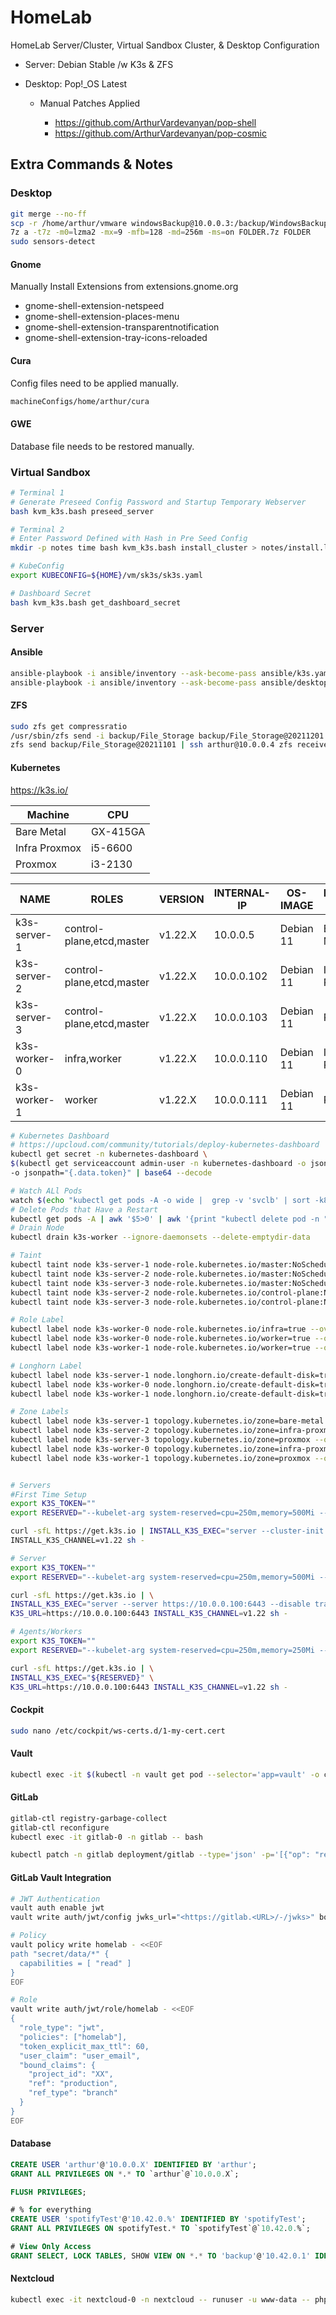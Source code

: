 # HomeLab

HomeLab Server/Cluster, Virtual Sandbox Cluster, & Desktop Configuration

- Server: Debian Stable /w K3s & ZFS
- Desktop: Pop!_OS Latest

  - Manual Patches Applied

    - <https://github.com/ArthurVardevanyan/pop-shell>
    - <https://github.com/ArthurVardevanyan/pop-cosmic>

## Extra Commands & Notes

### Desktop

```bash
git merge --no-ff
scp -r /home/arthur/vmware windowsBackup@10.0.0.3:/backup/WindowsBackup/vmware
7z a -t7z -m0=lzma2 -mx=9 -mfb=128 -md=256m -ms=on FOLDER.7z FOLDER
sudo sensors-detect
```

#### Gnome

Manually Install Extensions from extensions.gnome.org

- gnome-shell-extension-netspeed
- gnome-shell-extension-places-menu
- gnome-shell-extension-transparentnotification
- gnome-shell-extension-tray-icons-reloaded

#### Cura

Config files need to be applied manually.

```bash
machineConfigs/home/arthur/cura
```

#### GWE

Database file needs to be restored manually.

### Virtual Sandbox

```bash
# Terminal 1
# Generate Preseed Config Password and Startup Temporary Webserver
bash kvm_k3s.bash preseed_server

# Terminal 2
# Enter Password Defined with Hash in Pre Seed Config
mkdir -p notes time bash kvm_k3s.bash install_cluster > notes/install.log

# KubeConfig
export KUBECONFIG=${HOME}/vm/sk3s/sk3s.yaml

# Dashboard Secret
bash kvm_k3s.bash get_dashboard_secret
```

### Server

#### Ansible

```bash
ansible-playbook -i ansible/inventory --ask-become-pass ansible/k3s.yaml --ask-pass --check
ansible-playbook -i ansible/inventory --ask-become-pass ansible/desktop.yaml --ask-pass --check
```

#### ZFS

```bash
sudo zfs get compressratio
/usr/sbin/zfs send -i backup/File_Storage backup/File_Storage@20211201 | pv | ssh arthur@10.0.0.4 /usr/sbin/zfs receive -F backup/File_Storage
zfs send backup/File_Storage@20211101 | ssh arthur@10.0.0.4 zfs receive -F backup/File_Storage
```

#### Kubernetes

<https://k3s.io/>

Machine       | CPU
------------- | --------
Bare Metal    | GX-415GA
Infra Proxmox | i5-6600
Proxmox       | i3-2130

NAME         | ROLES                     | VERSION | INTERNAL-IP | OS-IMAGE  | Machine Type  | hCPU | vCPU | Mem   | ZFS
------------ | ------------------------- | ------- | ----------- | --------- | ------------- | ---- | ---- | ----- | -------------------------
k3s-server-1 | control-plane,etcd,master | v1.22.X | 10.0.0.5    | Debian 11 | Bare Metal    | 4    | N/A  | 6G    | N
k3s-server-2 | control-plane,etcd,master | v1.22.X | 10.0.0.102  | Debian 11 | Infra Proxmox | 4    | 2    | 2G    | Longhorn ZFS NFS Backup
k3s-server-3 | control-plane,etcd,master | v1.22.X | 10.0.0.103  | Debian 11 | Proxmox       | 4    | 2    | 1.75G | N
k3s-worker-0 | infra,worker              | v1.22.X | 10.0.0.110  | Debian 11 | Infra Proxmox | 4    | 4    | 10G   | Nextcloud ZFS NFS Storage
k3s-worker-1 | worker                    | v1.22.X | 10.0.0.111  | Debian 11 | Proxmox       | 4    | 4    | 4G    | N

```bash
# Kubernetes Dashboard
# https://upcloud.com/community/tutorials/deploy-kubernetes-dashboard
kubectl get secret -n kubernetes-dashboard \
$(kubectl get serviceaccount admin-user -n kubernetes-dashboard -o jsonpath="{.secrets[0].name}") \
-o jsonpath="{.data.token}" | base64 --decode

# Watch ALl Pods
watch $(echo "kubectl get pods -A -o wide |  grep -v 'svclb' | sort -k8 -r")
# Delete Pods that Have a Restart
kubectl get pods -A | awk '$5>0' | awk '{print "kubectl delete pod -n " $1 " " $2}' | bash -
# Drain Node
kubectl drain k3s-worker --ignore-daemonsets --delete-emptydir-data

# Taint
kubectl taint node k3s-server-1 node-role.kubernetes.io/master:NoSchedule --overwrite
kubectl taint node k3s-server-2 node-role.kubernetes.io/master:NoSchedule --overwrite
kubectl taint node k3s-server-3 node-role.kubernetes.io/master:NoSchedule --overwrite
kubectl taint node k3s-server-2 node-role.kubernetes.io/control-plane:NoSchedule --overwrite
kubectl taint node k3s-server-3 node-role.kubernetes.io/control-plane:NoSchedule --overwrite

# Role Label
kubectl label node k3s-worker-0 node-role.kubernetes.io/infra=true --overwrite
kubectl label node k3s-worker-0 node-role.kubernetes.io/worker=true --overwrite
kubectl label node k3s-worker-1 node-role.kubernetes.io/worker=true --overwrite

# Longhorn Label
kubectl label node k3s-server-1 node.longhorn.io/create-default-disk=true --overwrite
kubectl label node k3s-worker-0 node.longhorn.io/create-default-disk=true --overwrite
kubectl label node k3s-worker-1 node.longhorn.io/create-default-disk=true --overwrite

# Zone Labels
kubectl label node k3s-server-1 topology.kubernetes.io/zone=bare-metal --overwrite
kubectl label node k3s-server-2 topology.kubernetes.io/zone=infra-proxmox --overwrite
kubectl label node k3s-server-3 topology.kubernetes.io/zone=proxmox --overwrite
kubectl label node k3s-worker-0 topology.kubernetes.io/zone=infra-proxmox --overwrite
kubectl label node k3s-worker-1 topology.kubernetes.io/zone=proxmox --overwrite


# Servers
#First Time Setup
export K3S_TOKEN=""
export RESERVED="--kubelet-arg system-reserved=cpu=250m,memory=500Mi --kubelet-arg kube-reserved=cpu=250m,memory=500Mi"

curl -sfL https://get.k3s.io | INSTALL_K3S_EXEC="server --cluster-init  --tls-san 10.0.0.100 --tls-san k3s.<URL>.com ${RESERVED}"\
INSTALL_K3S_CHANNEL=v1.22 sh -

# Server
export K3S_TOKEN=""
export RESERVED="--kubelet-arg system-reserved=cpu=250m,memory=500Mi --kubelet-arg kube-reserved=cpu=250m,memory=500Mi"

curl -sfL https://get.k3s.io | \
INSTALL_K3S_EXEC="server --server https://10.0.0.100:6443 --disable traefik ${RESERVED}" \
K3S_URL=https://10.0.0.100:6443 INSTALL_K3S_CHANNEL=v1.22 sh -

# Agents/Workers
export K3S_TOKEN=""
export RESERVED="--kubelet-arg system-reserved=cpu=250m,memory=250Mi --kubelet-arg kube-reserved=cpu=250m,memory=250Mi"

curl -sfL https://get.k3s.io | \
INSTALL_K3S_EXEC="${RESERVED}" \
K3S_URL=https://10.0.0.100:6443 INSTALL_K3S_CHANNEL=v1.22 sh -
```

#### Cockpit

```bash
sudo nano /etc/cockpit/ws-certs.d/1-my-cert.cert
```

#### Vault

```bash
kubectl exec -it $(kubectl -n vault get pod --selector='app=vault' -o custom-columns="-:metadata.name" --no-headers) -n vault -- vault operator unseal --tls-skip-verify
```

#### GitLab

```bash
gitlab-ctl registry-garbage-collect
gitlab-ctl reconfigure
kubectl exec -it gitlab-0 -n gitlab -- bash

kubectl patch -n gitlab deployment/gitlab --type='json' -p='[{"op": "replace", "path": "/spec/template/spec/containers/0/image", "value": "gitlab/gitlab-ce:XX.X.X-ce.0"}]'
```

#### GitLab Vault Integration

```bash
# JWT Authentication
vault auth enable jwt
vault write auth/jwt/config jwks_url="<https://gitlab.<URL>/-/jwks>" bound_issuer="gitlab.<URL>"

# Policy
vault policy write homelab - <<EOF
path "secret/data/*" {
  capabilities = [ "read" ]
}
EOF

# Role
vault write auth/jwt/role/homelab - <<EOF
{
  "role_type": "jwt",
  "policies": ["homelab"],
  "token_explicit_max_ttl": 60,
  "user_claim": "user_email",
  "bound_claims": {
    "project_id": "XX",
    "ref": "production",
    "ref_type": "branch"
  }
}
EOF
```

#### Database

```sql
CREATE USER 'arthur'@'10.0.0.X' IDENTIFIED BY 'arthur';
GRANT ALL PRIVILEGES ON *.* TO `arthur`@`10.0.0.X`;

FLUSH PRIVILEGES;

# % for everything
CREATE USER 'spotifyTest'@'10.42.0.%' IDENTIFIED BY 'spotifyTest';
GRANT ALL PRIVILEGES ON spotifyTest.* TO `spotifyTest`@`10.42.0.%`;

# View Only Access
GRANT SELECT, LOCK TABLES, SHOW VIEW ON *.* TO 'backup'@'10.42.0.1' IDENTIFIED BY 'backup';
```

#### Nextcloud

```bash
kubectl exec -it nextcloud-0 -n nextcloud -- runuser -u www-data -- php -f /var/www/html/occ
```
